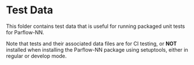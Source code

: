 Test Data
=========
This folder contains test data that is useful for running packaged unit tests for Parflow-NN.

Note that tests and their associated data files are for CI testing, or **NOT** installed when installing the
Parflow-NN package using setuptools, either in regular or develop mode.
